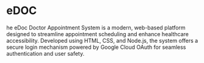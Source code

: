 # eDOC
he eDoc Doctor Appointment System is a modern, web-based platform designed to streamline appointment scheduling and enhance healthcare accessibility. Developed using HTML, CSS, and Node.js, the system offers a secure login mechanism powered by Google Cloud OAuth for seamless authentication and user safety.
